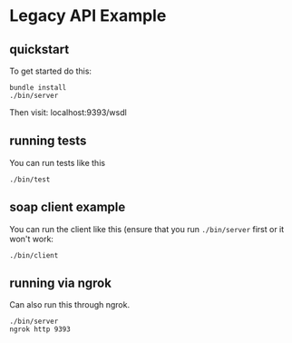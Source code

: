 # Legacy API Example

## quickstart

To get started do this:

    bundle install
    ./bin/server

Then visit: localhost:9393/wsdl

## running tests
You can run tests like this

    ./bin/test

## soap client example

You can run the client like this (ensure that you run `./bin/server` first or it won't work:

    ./bin/client

## running via ngrok

Can also run this through ngrok.

	./bin/server
	ngrok http 9393
